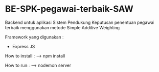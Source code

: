 # BE-SPK-pegawai-terbaik-SAW
Backend untuk aplikasi Sistem Pendukung Keputusan penentuan pegawai terbaik menggunakan metode Simple Additive Weighting

Framework yang digunakan :
* Express JS

How to install :
--> npm install

How to run :
--> nodemon server
